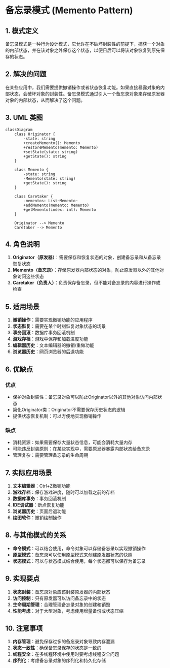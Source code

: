 # 备忘录模式 (Memento Pattern)

## 1. 模式定义

备忘录模式是一种行为设计模式，它允许在不破坏封装性的前提下，捕获一个对象的内部状态，并在该对象之外保存这个状态，以便日后可以将该对象恢复到原先保存的状态。

## 2. 解决的问题

在某些应用中，我们需要提供撤销操作或者状态恢复功能。如果直接暴露对象的内部状态，会破坏对象的封装性。备忘录模式通过引入一个备忘录对象来存储原发器对象的内部状态，从而解决了这个问题。

## 3. UML 类图

```mermaid
classDiagram
    class Originator {
        -state: string
        +createMemento(): Memento
        +restoreMemento(memento: Memento)
        +setState(state: string)
        +getState(): string
    }
    
    class Memento {
        -state: string
        -Memento(state: string)
        +getState(): string
    }
    
    class Caretaker {
        -mementos: List~Memento~
        +addMemento(memento: Memento)
        +getMemento(index: int): Memento
    }
    
    Originator --> Memento
    Caretaker --> Memento
```

## 4. 角色说明

1. **Originator（原发器）**：需要保存和恢复状态的对象，创建备忘录和从备忘录恢复状态
2. **Memento（备忘录）**：存储原发器内部状态的对象，防止原发器以外的其他对象访问这些状态
3. **Caretaker（负责人）**：负责保存备忘录，但不能对备忘录的内容进行操作或检查

## 5. 适用场景

1. **撤销操作**：需要实现撤销功能的应用程序
2. **状态恢复**：需要在某个时刻恢复对象状态的场景
3. **事务回滚**：数据库事务回滚机制
4. **游戏存档**：游戏中保存和加载进度功能
5. **编辑器历史**：文本编辑器的撤销/重做功能
6. **浏览器历史**：网页浏览器的后退功能

## 6. 优缺点

### 优点
- 保护对象封装性：备忘录对象可以防止Originator以外的其他对象访问内部状态
- 简化Originator类：Originator不需要保存历史状态的逻辑
- 提供状态恢复机制：可以方便地实现撤销操作

### 缺点
- 消耗资源：如果需要保存大量状态信息，可能会消耗大量内存
- 可能违反封装原则：在某些实现中，需要原发器暴露内部状态给备忘录
- 管理复杂：需要管理备忘录的生命周期

## 7. 实际应用场景

1. **文本编辑器**：Ctrl+Z撤销功能
2. **游戏存档**：保存游戏进度，随时可以加载之前的存档
3. **数据库事务**：事务回滚机制
4. **IDE调试器**：断点恢复功能
5. **浏览器历史**：页面后退功能
6. **绘图软件**：撤销绘制操作

## 8. 与其他模式的关系

- **命令模式**：可以结合使用，命令对象可以存储备忘录以实现撤销操作
- **原型模式**：备忘录可以使用原型模式来创建原发器状态的快照
- **状态模式**：可以与状态模式结合使用，每个状态都可以保存为备忘录

## 9. 实现要点

1. **状态封装**：备忘录对象应该封装原发器的内部状态
2. **访问控制**：只有原发器可以访问备忘录中的状态
3. **生命周期管理**：合理管理备忘录对象的创建和销毁
4. **性能考虑**：对于大型对象，考虑使用增量备份或状态压缩

## 10. 注意事项

1. **内存管理**：避免保存过多的备忘录对象导致内存泄漏
2. **状态一致性**：确保备忘录保存的状态是一致的
3. **线程安全**：在多线程环境中使用时要考虑线程安全问题
4. **序列化**：考虑备忘录对象的序列化和持久化存储